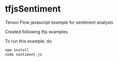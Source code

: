 # tfjsSentiment
Tensor Flow javascript example for sentiment analysis

Created following tfjs examples

To run this example, do

```sh
npm install
node sentiment.js
```